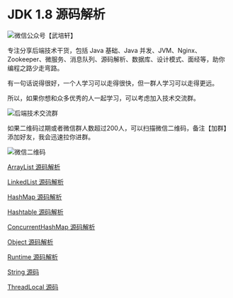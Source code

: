 # JDK 1.8 源码解析

![微信公众号【武培轩】](https://img-blog.csdnimg.cn/20200110151256933.png)

专注分享后端技术干货，包括 Java 基础、Java 并发、JVM、Nginx、Zookeeper、微服务、消息队列、源码解析、数据库、设计模式、面经等，助你编程之路少走弯路。

有一句话说得很好，一个人学习可以走得很快，但一群人学习可以走得更远。

所以，如果你想和众多优秀的人一起学习，可以考虑加入技术交流群。

![后端技术交流群](https://img-blog.csdnimg.cn/20200110151138472.png)

如果二维码过期或者微信群人数超过200人，可以扫描微信二维码，备注【加群】添加好友，我会迅速拉你进群。

![微信二维码](https://img-blog.csdnimg.cn/202001101531450.jpg)

<a href="https://github.com/wupeixuan/JDKSourceCode1.8/blob/master/src/java/util/ArrayList.java">ArrayList 源码解析</a>

<a href="https://github.com/wupeixuan/JDKSourceCode1.8/blob/master/src/java/util/LinkedList.java">LinkedList 源码解析</a>

<a href="https://github.com/wupeixuan/JDKSourceCode1.8/blob/master/src/java/util/HashMap.java">HashMap 源码解析</a>

<a href="https://github.com/wupeixuan/JDKSourceCode1.8/blob/master/src/java/util/Hashtable.java">Hashtable 源码解析</a>

<a href="https://github.com/wupeixuan/JDKSourceCode1.8/blob/master/src/java/util/concurrent/ConcurrentHashMap.java">ConcurrentHashMap 源码解析</a>

<a href="https://github.com/wupeixuan/JDKSourceCode1.8/blob/master/src/java/lang/Object.java">Object 源码解析</a>

<a href="https://github.com/wupeixuan/JDKSourceCode1.8/blob/master/src/java/lang/Runtime.java">Runtime 源码解析</a>

<a href="https://github.com/wupeixuan/JDKSourceCode1.8/blob/master/src/java/lang/String.java">String 源码</a>

<a href="https://github.com/wupeixuan/JDKSourceCode1.8/blob/master/src/java/lang/ThreadLocal.java">ThreadLocal 源码</a>
